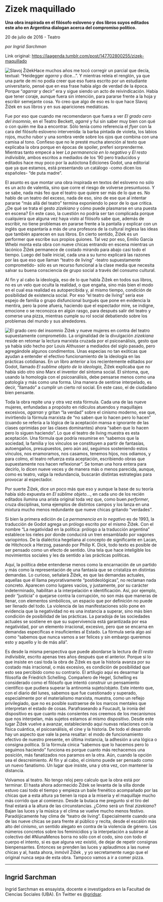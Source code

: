 # Zizek maquillado

**Una obra inspirada en el filósofo esloveno y dos libros suyos editados este año en Argentina dialogan acerca del compromiso político.**

20 de julio de 2016 - Teatro

_por Ingrid Sarchman_

Link original: https://laagenda.tumblr.com/post/147702800255/zizek-maquillado

![Slavoj Žižek](https://64.media.tumblr.com/9065ece6f798cb1ed148725799b1977e/tumblr_inline_pk0l7dIgVb1t6q87u_500.jpg)Hace muchos años me tocó corregir un parcial que decía, textual: “Heidegger *agarra* y dice…”. Y mientras releía el renglón, ya que una parte de mí no podía creer que eso fuera escrito por un estudiante universitario, pensé que en esa frase había algo de verdad de la época. Porque “*agarrar* y decir” era y sigue siendo un acto de reivindicación. Había que tener coraje, aunque fuera sin intención, para pararse frente a la hoja y escribir semejante cosa. Yo creo que algo de eso es lo que hace Slavoj Žižek en sus libros y en sus apariciones mediáticas.

Fue por eso que cuando me recomendaron que fuera a ver *El grado cero del insomnio*, en el Teatro Beckett, *agarré* y fui sin saber muy bien con qué o con quién me iba a encontrar. Sólo tenía como referencia el *flyer* con la cara del filósofo esloveno intervenida: la barba pintada de violeta, los labios rojos, mucho rubor y una sombra verde sobre los ojos que combina con una camisa al tono. Confieso que no le presté mucha atención al texto que explicaba la obra porque en épocas de spoiler, preferí sorprenderme. Mientras tanto empecé a leer *La permanencia en lo negativo* y *El resto indivisible*, ambos escritos a mediados de los ‘90 pero traducidos y editados hace muy poco por la autóctona Ediciones Godot, una editorial que ya que estamos, está presentando un catálogo -como dicen los españoles- “de puta madre”.

El asunto es que montar una obra inspirada en textos del esloveno no sólo es un acto de valentía, sino que corre el riesgo de volverse presuntuoso. Y se sabe, nada más feo que el teatro que quiere ser más de lo que es. No hablo de un teatro del exceso, nada de eso, sino de ese que al intentar pararse “más allá del teatro” termina exponiendo lo peor de lo que critica. ¿De qué se trata el gesto *zizekiano* y cómo puede plasmarse en una puesta en escena? En este caso, la cuestión no podría ser tan complicada porque cualquiera que alguna vez haya visto al filósofo sabe que, además de escribir, no tiene problemas en pararse frente a la pantalla y explicar con un inglés que espantaría a más de una profesora de la cultural inglesa las ideas que también aparecen en sus libros. En cierto sentido, Žižek es un performer que escribe sus propios guiones. Tal vez por eso, Emilio García Whebi monta esta obra con nueve chicas entrando en escena mientras un lacónico Žižek permanece de costado mirando para abajo casi todo el tiempo. Luego del baile inicial, cada una a su turno explicará las razones por las que eso que llaman “teatro de living” -teatro supuestamente comprometido- sólo es un recurso funcional a la clase media que necesita salvar su buena consciencia de grupo social a través del consumo cultural.

Al fin y al cabo la ideología, eso de lo que habla Žižek en todos sus libros, no es un velo que oculta la realidad, o que engaña, sino más bien el modo en el cual esa realidad es autopercibida y, al mismo tiempo, condición de posibilidad de existencia social. Por eso “el teatro de living” sería ese espejo de familia o grupo disfuncional burgués que pone en evidencia la mentira, pero la pone afuera, haciendo que el espectador mire, se indigne, emocione o se reconozca en algún rasgo, para después salir del teatro y comerse una pizza, mientras cumple su rol social debatiendo sobre los problemas del mundo y sus alrededores.

![El grado cero del insomnio](https://64.media.tumblr.com/972a4cc71de3eaf2037d64ff2202c325/tumblr_inline_pk0l7dGiJO1t6q87u_500.jpg) Žižek y nueve mujeres en contra del teatro supuestamente comprometido. La originalidad de la divulgación *zizekiana* reside en retomar la lectura marxista cruzada por el psicoanálisis, gesto que ya había sido hecho por Louis Althusser a mediados del siglo pasado, pero agregándole algunos condimentos. Unas especias no tan exóticas que ayudan a entender el efectivo funcionamiento de la ideología en las prácticas cotidianas. En un libro anterior a los recientemente editados por Godot, llamado *El sublime objeto de la ideología*, Žižek explicaba que no había sido otro sino Marx el inventor del síntoma social. El síntoma, que, usando la homología con el psicoanálisis, debe pensarse menos como una patología y más como una forma. Una manera de sentirse interpelado, es decir, “llamado” a cumplir un cierto rol social. En este caso, el de ciudadano bien pensante. 

Toda la obra repite una y otra vez esta fórmula. Cada una de las nueve mujeres, enfundadas a propósito en ridículos atuendos y maquillajes excesivos, *agarran* y gritan “la verdad” sobre el cinismo moderno, ese que, invirtiendo la fórmula marxista de “no saben que lo hacen pero lo hacen” (cuando se refería a la lógica de la aceptación mansa e ignorante de las clases oprimidas por las clases dominantes) ahora “saben que lo hacen pero lo siguen haciendo”. Lo que el teatro de living muestra es esta aceptación. Una fórmula que podría resumirse en “sabemos que la sociedad, la familia y los vínculos se constituyen a partir de fantasías, autoengaños, presupuestos, pero aún así, seguimos sosteniendo estos vínculos, nos enamoramos, nos casamos, tenemos hijos, nos odiamos, y para colmo, el teatro refuerza esta aceptación, escribiendo obras que supuestamente nos hacen reflexionar”. Se toman una hora entera para decirlo, lo dicen nueve veces y de manera más o menos parecida, aunque, como es teatro, valga la redundancia, buscarán distintas estrategias para provocar al espectador.

Por suerte Žižek, dice un poco más que eso y aunque la base de su teoría había sido expuesta en *El súblime objeto…*, en cada uno de los recién editados ilumina una arista original toda vez que, como buen *performer*, cruza disciplinas, toma ejemplos de distintos campos y los lanza en una mixtura mucho menos redundante que nueve chicas gritando “verdades”.

Si bien la primera edición de *La permanencia en lo negativo* es de 1993, la traducción de Godot agrega un prólogo escrito por el mismo Žižek. Con el nombre “La negatividad en la política: prólogo a la traducción argentina” establece los rieles por donde conducirá un tren ensamblado por vagones variopintos. De la dialéctica hegeliana al concepto de significante en Lacan, de Hitchcock a Herzog, pasando por Philip K. Dick, todo texto es posible de ser pensado como un efecto de sentido. Una tela que hace inteligible los movimientos sociales y les da sentido a las prácticas políticas.

Aquí, la política debe entenderse menos como la encarnación de un partido y más como la representación de una fantasía que se cristaliza en distintas demandas. Lo curioso, señalará Žižek, es que las demandas actuales, aquellas que él llama peyorativamente “postideológicas”, no reclaman nada concreto. Aparecen como lugares vacíos, y justamente, por su carácter indeterminado, habilitan a la interpelación e identificación. Así, por ejemplo, pedir “justicia” o quejarse contra la corrupción, no son más que maneras de llenar, con elementos simbólicos, un espacio que por definición no puede ser llenado del todo. La violencia de las manifestaciones sólo pone en evidencia que la negatividad no es una instancia a superar, sino más bien condición de posibilidad de las prácticas. La paradoja de las sociedades actuales se sostiene en que su supervivencia está garantizada por esa negatividad, por un elemento irracional, excesivo, pero que se encarna en demandas específicas e insuficientes al Estado. La fórmula sería algo así como “sabemos que nunca vamos a ser felices y sin embargo queremos esto y aquello y lo de más allá”.

Es desde la misma perspectiva que puede abordarse la lectura de *El resto indivisible*, escrito apenas tres años después que el anterior. Porque si lo que insiste en casi toda la obra de Žižek es que la historia avanza por su costado más irracional, o más excesivo, es condición de posibilidad que esto sea percibido como su contrario. El artilugio aquí es desarmar la filosofía de Friedrich Schelling. Compañero de Hegel, Schelling es considerado como el filósofo que intentó construir un pensamiento científico que pudiera superar la antinomia sujeto/objeto. Este intento que, con el diario del lunes, sabemos que fue cuestionado y superado, especialmente por el materialismo marxista, muestra, como un reflejo privilegiado, que no es posible sustraerse de los marcos mentales que interpretan el estado de cosas. Parafraseando a Foucault, la ironía del dispositivo es que cuanto más consientes nos creemos de los mecanismos que nos interpelan, más sujetos estamos al mismo dispositivo. Desde este lugar Žižek vuelve a avanzar, estableciendo aquí nuevas relaciones con la física cuántica, el psicoanálisis, el cine y la historia. De todo el desarrollo hay un aspecto que vale la pena resaltar: el modo de funcionamiento efectivo de nuestro presente, en última instancia, la adhesión a una lógica o consigna política. Si la fórmula cínica “sabemos que lo hacemos pero lo seguimos haciendo” funciona es porque cuanto más rechacemos una posición, más fanatizados nos paramos en la otra. Aún, cuando la opción sea el descreimiento. Al fin y al cabo, el cinismo puede ser pensado como un nuevo fanatismo. Un lugar que insiste, una y otra vez, con mantener la distancia.

Volvamos al teatro. No tengo reloj pero calculo que la obra está por terminar. El hasta ahora adormecido Žižek se levanta de la silla donde estuvo casi todo el tiempo y empieza un baile frenético acompañado por las chicas que a esta altura ya tienen la ropa a la miseria y el maquillaje mucho más corrido que al comienzo. Desde la butaca me pregunto si el tiro del final estará a la altura de las circunstancias. ¿Cómo será un final *zizekiano*? Bajan las luces y la música y el clima se vuelve mucho menos festivo. Paradójicamente hay clima de “teatro de living”. Especialmente cuando una de las nueve chicas se para frente al público y recita, desde el escalón más alto del cinismo, un sentido alegato en contra de la violencia de género. Los números concretos sobre los feminicidios y la interpelación a subirse al colectivo del #NiunaMenos borra no sólo con el codo, sino con todo el cuerpo el intento, si es que alguna vez existió, de dejar de repetir consignas bienpensantes. Entonces se prenden las luces y aplaudimos a las nueve chicas y al, hasta ahora, inmóvil Žižek , y yo secretamente ruego que el original nunca sepa de esta obra. Tampoco vamos a ir a comer pizza.

  




---

 Ingrid Sarchman
----------------

 Ingrid Sarchman es ensayista, docente e investigadora en la Facultad de Ciencias Sociales (UBA). En Twitter es [@gridsar](https://twitter.com/gridsar). 

